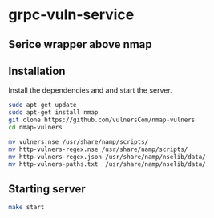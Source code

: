 # grpc-vuln-service
## Serice wrapper above nmap



## Installation
Install the dependencies and and start the server.
```sh
sudo apt-get update
sudo apt-get install nmap
git clone https://github.com/vulnersCom/nmap-vulners
cd nmap-vulners

mv vulners.nse /usr/share/namp/scripts/
mv http-vulners-regex.nse /usr/share/namp/scripts/
mv http-vulners-regex.json /usr/share/namp/nselib/data/
mv http-vulners-paths.txt  /usr/share/namp/nselib/data/

```
## Starting server
```sh
make start
```